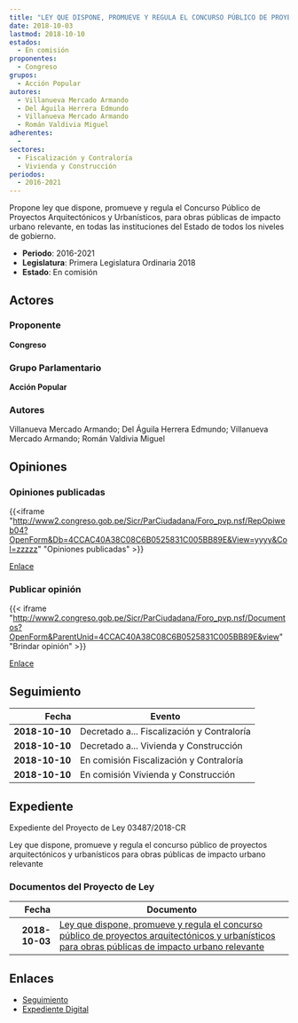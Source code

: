 ```yaml
---
title: "LEY QUE DISPONE, PROMUEVE Y REGULA EL CONCURSO PÚBLICO DE PROYECTOS ARQUITECTÓNICOS Y URBANÍSTICOS PARA OBRAS PÚBLICAS DE IMPACTO URBANO RELEVANTE"
date: 2018-10-03
lastmod: 2018-10-10
estados: 
  - En comisión
proponentes: 
  - Congreso
grupos: 
  - Acción Popular
autores: 
  - Villanueva Mercado Armando
  - Del Águila Herrera Edmundo
  - Villanueva Mercado Armando
  - Román Valdivia Miguel
adherentes: 
  - 
sectores: 
  - Fiscalización y Contraloría
  - Vivienda y Construcción
periodos: 
  - 2016-2021
---
```


Propone ley que dispone, promueve y regula el Concurso Público de Proyectos Arquitectónicos y Urbanísticos, para obras públicas de impacto urbano relevante, en todas las instituciones del Estado de todos los niveles de gobierno.

- **Periodo**: 2016-2021
- **Legislatura**: Primera Legislatura Ordinaria 2018
- **Estado**: En comisión

## Actores

### Proponente

**Congreso**

### Grupo Parlamentario

**Acción Popular**

### Autores

Villanueva Mercado Armando; Del Águila Herrera Edmundo; Villanueva Mercado Armando; Román Valdivia Miguel


## Opiniones

### Opiniones publicadas

{{<iframe "http://www2.congreso.gob.pe/Sicr/ParCiudadana/Foro_pvp.nsf/RepOpiweb04?OpenForm&Db=4CCAC40A38C08C6B0525831C005BB89E&View=yyyy&Col=zzzzz" "Opiniones publicadas" >}}

[Enlace](http://www2.congreso.gob.pe/Sicr/ParCiudadana/Foro_pvp.nsf/RepOpiweb04?OpenForm&Db=4CCAC40A38C08C6B0525831C005BB89E&View=yyyy&Col=zzzzz)
### Publicar opinión

{{< iframe "http://www2.congreso.gob.pe/Sicr/ParCiudadana/Foro_pvp.nsf/Documentos?OpenForm&ParentUnid=4CCAC40A38C08C6B0525831C005BB89E&view" "Brindar opinión" >}}

[Enlace](http://www2.congreso.gob.pe/Sicr/ParCiudadana/Foro_pvp.nsf/Documentos?OpenForm&ParentUnid=4CCAC40A38C08C6B0525831C005BB89E&view)

## Seguimiento

| Fecha | Evento |
|------:|--------|
| **2018-10-10** | Decretado a... Fiscalización y Contraloría|
| **2018-10-10** | Decretado a... Vivienda y Construcción|
| **2018-10-10** | En comisión Fiscalización y Contraloría|
| **2018-10-10** | En comisión Vivienda y Construcción|


## Expediente

Expediente del Proyecto de Ley 03487/2018-CR

Ley que dispone, promueve y regula el concurso público de proyectos arquitectónicos y urbanísticos para obras públicas de impacto urbano relevante


### Documentos del Proyecto de Ley

| Fecha | Documento |
|------:|--------|
| **2018-10-03** | [Ley que dispone, promueve y regula el concurso público de proyectos arquitectónicos y urbanísticos para obras públicas de impacto urbano relevante](http://www.leyes.congreso.gob.pe/Documentos/2016_2021/Proyectos_de_Ley_y_de_Resoluciones_Legislativas/PL0348720181003..pdf) |

## Enlaces 

- [Seguimiento](http://www2.congreso.gob.pe/Sicr/TraDocEstProc/CLProLey2016.nsf/f7fff46988ca05b1052578e100829cc7/09de8c42ffede7830525831c000c9e31?OpenDocument)
- [Expediente Digital](http://www2.congreso.gob.pe/Sicr/TraDocEstProc/CLProLey2016.nsf/f7fff46988ca05b1052578e100829cc7/09de8c42ffede7830525831c000c9e31?OpenDocument&Click=05257FB7005EB655.eb71d0cf91d8294e05256cdf006b5706/$Body/0.1C6C)
